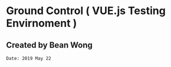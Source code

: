 # Ground Control ( VUE.js Testing Envirnoment )

## Created by Bean Wong
```
Date: 2019 May 22
```

